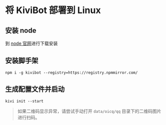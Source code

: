 # 将 KiviBot 部署到 Linux

## 安装 node

到 [node 官网](https://nodejs.org/)进行下载安装

## 安装脚手架

```shell
npm i -g kivibot --registry=https://registry.npmmirror.com/
```

## 生成配置文件并启动

```shell
kivi init --start
```

> 如果二维码显示异常，请尝试手动打开 `data/oicq/qq` 目录下的二维码图片进行扫码。
